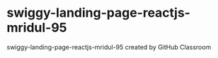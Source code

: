 # swiggy-landing-page-reactjs-mridul-95
swiggy-landing-page-reactjs-mridul-95 created by GitHub Classroom
